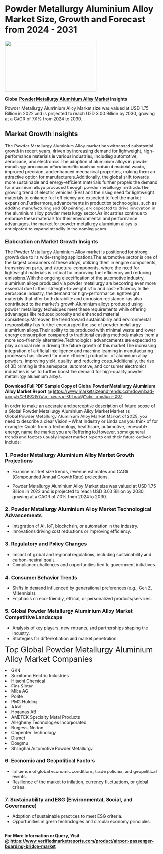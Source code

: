 <H1>Powder Metallurgy Aluminium Alloy Market Size, Growth and Forecast from 2024 - 2031</H1><img class="aligncenter size-medium wp-image-584254" src="https://thirdeyenews.in/wp-content/uploads/2024/09/Global-Market-Research-300x168.jpeg" alt="" width="300" height="168" /><p><strong>Global&nbsp;<a href="https://www.marketsizeandtrends.com/download-sample/349038/?utm_source=Github8j?utm_medium=207">Powder Metallurgy Aluminium Alloy Market</a> Insights</strong></p><p>Powder Metallurgy Aluminium Alloy Market size was valued at USD 1.75 Billion in 2022 and is projected to reach USD 3.00 Billion by 2030, growing at a CAGR of 7.0% from 2024 to 2030.</p><p><h2>Market Growth Insights</h2> The Powder Metallurgy Aluminium Alloy market has witnessed substantial growth in recent years, driven by increasing demand for lightweight, high-performance materials in various industries, including automotive, aerospace, and electronics.The adoption of aluminium alloys in powder metallurgy processes offers benefits such as reduced material waste, improved precision, and enhanced mechanical properties, making them an attractive option for manufacturers.Additionally, the global shift towards more sustainable and energy-efficient materials further propels the demand for aluminium alloys produced through powder metallurgy methods.The growing trend of electric vehicles (EVs) and the rising need for lightweight materials to enhance fuel efficiency are expected to fuel the market expansion.Furthermore, advancements in production technologies, such as additive manufacturing and 3D printing, are expected to drive innovation in the aluminium alloy powder metallurgy sector.As industries continue to embrace these materials for their environmental and performance advantages, the market for powder metallurgy aluminium alloys is anticipated to expand steadily in the coming years. <h3>Elaboration on Market Growth Insights</h3> The Powder Metallurgy Aluminium Alloy market is positioned for strong growth due to its wide-ranging applications.The automotive sector is one of the largest consumers of these alloys, utilizing them in engine components, transmission parts, and structural components, where the need for lightweight materials is critical for improving fuel efficiency and reducing emissions.With the ongoing electrification of the automotive industry, aluminium alloys produced via powder metallurgy are becoming even more essential due to their strength-to-weight ratio and cost-efficiency.In the aerospace industry, the demand for high-performance, lightweight materials that offer both durability and corrosion resistance has also contributed to the market's growth.Aluminium alloys produced using powder metallurgy techniques meet these requirements while offering advantages like reduced porosity and enhanced material consistency.Moreover, the trend toward sustainability and environmental responsibility has further encouraged the use of powder metallurgy aluminium alloys.Their ability to be produced with minimal waste and lower energy consumption compared to traditional casting methods makes them a more eco-friendly alternative.Technological advancements are expected to play a crucial role in driving the future growth of this market.The increasing integration of artificial intelligence and machine learning in manufacturing processes has allowed for more efficient production of aluminium alloy powders, improving yield, quality, and reducing costs.Additionally, the rise of 3D printing in the aerospace, automotive, and consumer electronics industries is set to further boost the demand for high-quality powder metallurgy aluminium alloys.</p><p><span class=""><strong>Download Full PDF Sample Copy of Global Powder Metallurgy Aluminium Alloy Market Report</strong> @ <a href="https://www.marketsizeandtrends.com/download-sample/349038/?utm_source=Github8j?utm_medium=207" target="_blank">https://www.marketsizeandtrends.com/download-sample/349038/?utm_source=Github8j?utm_medium=207</a></span></p><p>In order to make an accurate and perceptive description of future scope of a Global&nbsp;Powder Metallurgy Aluminium Alloy Market Market as Global&nbsp;Powder Metallurgy Aluminium Alloy Market Market of 2025, you need to describe a clear Vision &ndash; What Industry or Linda can you think of for example: Quote from a Technology, healthcare, automotive, renewable energy, name the market you are Reffering to.However, some general trends and factors usually impact market reports and their future outlook include:</p><h3>1.&nbsp;<strong>Powder Metallurgy Aluminium Alloy Market Growth Projections</strong></h3><ul><li>Examine market size trends, revenue estimates and CAGR (Compounded Annual Growth Rate) projections.</li><li><p>Powder Metallurgy Aluminium Alloy Market size was valued at USD 1.75 Billion in 2022 and is projected to reach USD 3.00 Billion by 2030, growing at a CAGR of 7.0% from 2024 to 2030.</p></li></ul><h3>2.&nbsp;<strong>Powder Metallurgy Aluminium Alloy Market Technological Advancements</strong></h3><ul><li>Integration of AI, IoT, blockchain, or automation in the industry.</li><li>Innovations driving cost reductions or improving efficiency.</li></ul><h3>3.&nbsp;<strong>Regulatory and Policy Changes</strong></h3><ul><li>Impact of global and regional regulations, including sustainability and carbon-neutral goals.</li><li>Compliance challenges and opportunities tied to government initiatives.</li></ul><h3>4.&nbsp;<strong>Consumer Behavior Trends</strong></h3><ul><li>Shifts in demand influenced by generational preferences (e.g., Gen Z, Millennials).</li><li>Emphasis on eco-friendly, ethical, or personalized products/services.</li></ul><h3>5.&nbsp;<strong>Global Powder Metallurgy Aluminium Alloy Market Competitive Landscape</strong></h3><ul><li>Analysis of key players, new entrants, and partnerships shaping the industry.</li><li>Strategies for differentiation and market penetration.</li></ul><p data-pm-slice="1 1 []"><span style="color: inherit; font-family: inherit; font-size: 25px;">Top Global Powder Metallurgy Aluminium Alloy Market Companies</span></p><div class="" data-test-id=""><p><li>GKN</li><li> Sumitomo Electric Industries</li><li> Hitachi Chemical</li><li> Fine Sinter</li><li> Miba AG</li><li> Porite</li><li> PMG Holding</li><li> AAM</li><li> Hoganas AB</li><li> AMETEK Specialty Metal Products</li><li> Allegheny Technologies Incorporated</li><li> Burgess-Norton</li><li> Carpenter Technology</li><li> Diamet</li><li> Dongmu</li><li> Shanghai Automotive Powder Metallurgy</li></p></div><h3>6.&nbsp;<strong>Economic and Geopolitical Factors</strong></h3><ul><li>Influence of global economic conditions, trade policies, and geopolitical events.</li><li>Resilience of the market to inflation, currency fluctuations, or global crises.</li></ul><h3>7.&nbsp;<strong>Sustainability and ESG (Environmental, Social, and Governance)</strong></h3><ul><li>Adoption of sustainable practices to meet ESG criteria.</li><li>Opportunities in green technologies and circular economy principles.</li></ul><h2><strong style="font-size: 14px;">For More Information or Query, Visit @&nbsp;</strong><a style="background-color: #ffffff; font-size: 14px;" href="https://www.marketsizeandtrends.com/report/powder-metallurgy-aluminium-alloy-market/" target="_blank">https://www.verifiedmarketreports.com/product/airport-passenger-boarding-bridge-market</a></h2>